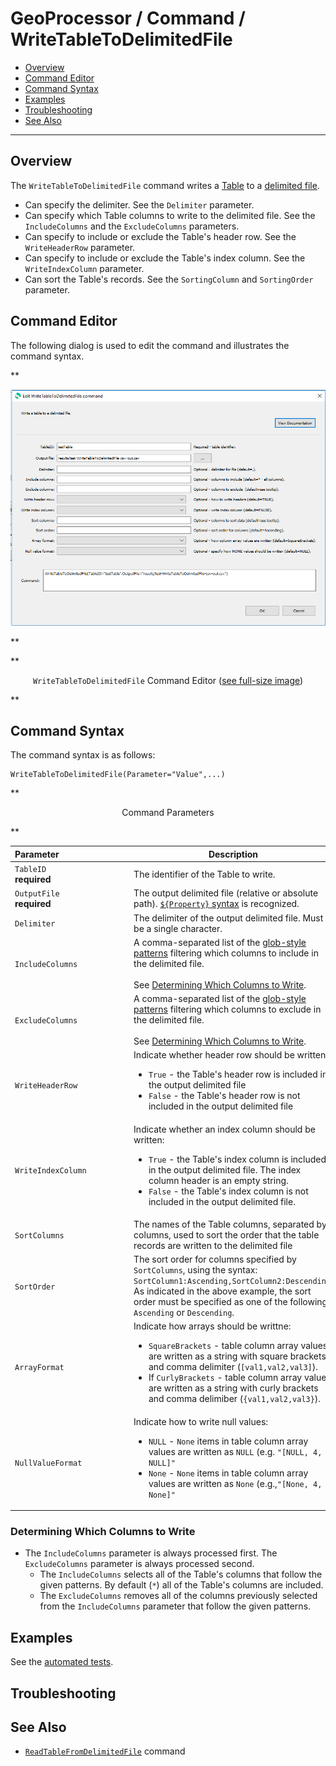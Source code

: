 # GeoProcessor / Command / WriteTableToDelimitedFile #

* [Overview](#overview)
* [Command Editor](#command-editor)
* [Command Syntax](#command-syntax)
* [Examples](#examples)
* [Troubleshooting](#troubleshooting)
* [See Also](#see-also)

-------------------------

## Overview ##

The `WriteTableToDelimitedFile` command writes a [Table](../../introduction/introduction.md#table)
to a [delimited file](https://en.wikipedia.org/wiki/Delimiter-separated_values).

* Can specify the delimiter. See the `Delimiter` parameter. 
* Can specify which Table columns to write to the delimited file. See the `IncludeColumns` and the `ExcludeColumns` parameters.
* Can specify to include or exclude the Table's header row. See the `WriteHeaderRow` parameter. 
* Can specify to include or exclude the Table's index column. See the `WriteIndexColumn` parameter.
* Can sort the Table's records. See the `SortingColumn` and `SortingOrder` parameter. 

## Command Editor ##

The following dialog is used to edit the command and illustrates the command syntax.

**<p style="text-align: center;">
![WriteTableToDelimitedFile](WriteTableToDelimitedFile.png)
</p>**

**<p style="text-align: center;">
`WriteTableToDelimitedFile` Command Editor (<a href="../WriteTableToDelimitedFile.png">see full-size image</a>)
</p>**

## Command Syntax ##

The command syntax is as follows:

```text
WriteTableToDelimitedFile(Parameter="Value",...)
```
**<p style="text-align: center;">
Command Parameters
</p>**

|**Parameter**&nbsp;&nbsp;&nbsp;&nbsp;&nbsp;&nbsp;&nbsp;&nbsp;&nbsp;&nbsp;&nbsp;&nbsp;&nbsp;&nbsp;&nbsp;&nbsp;&nbsp;&nbsp;&nbsp;&nbsp;&nbsp;&nbsp;&nbsp;&nbsp;&nbsp;&nbsp;&nbsp;&nbsp; | **Description** | **Default**&nbsp;&nbsp;&nbsp;&nbsp;&nbsp;&nbsp;&nbsp;&nbsp;&nbsp;&nbsp; |
| --------------|-----------------|----------------- |
|`TableID` <br>**required**| The identifier of the Table to write.| None - must be specified. |
|`OutputFile` <br>**required**| The output delimited file (relative or absolute path). [`${Property}` syntax](../../introduction/introduction.md#geoprocessor-properties-property) is recognized. | None - must be specified. |
|`Delimiter` | The delimiter of the output delimited file. Must be a single character. |`,`|
|`IncludeColumns` | A comma-separated list of the [glob-style patterns](https://en.wikipedia.org/wiki/Glob_(programming)) filtering which columns to include in the delimited file. <br><br> See [Determining Which Columns to Write](#determining-which-columns-to-write).| `*` <br><br> All columns are written. |  
|`ExcludeColumns` | A comma-separated list of the [glob-style patterns](https://en.wikipedia.org/wiki/Glob_(programming)) filtering which columns to exclude in the delimited file. <br><br> See [Determining Which Columns to Write](#determining-which-columns-to-write).| No columns are excluded.|
|`WriteHeaderRow` | Indicate whether header row should be written:<ul><li>`True` - the Table's header row is included in the output delimited file</li><li>`False` - the Table's header row is not included in the output delimited file</li></ul>|`True`|
|`WriteIndexColumn` | Indicate whether an index column should be written:<ul><li>`True` - the Table's index column is included in the output delimited file. The index column header is an empty string.</li><li>`False` - the Table's index column is not included in the output delimited file.</li></ul>|`False`|
|`SortColumns` | The names of the Table columns, separated by columns, used to sort the order that the table records are written to the delimited file|The first Table column.|
|`SortOrder` |The sort order for columns specified by `SortColumns`, using the syntax: `SortColumn1:Ascending,SortColumn2:Descending`. As indicated in the above example, the sort order must be specified as one of the following: `Ascending` or `Descending`.|`Ascending`|
|`ArrayFormat` | Indicate how arrays should be writtne:<ul><li>`SquareBrackets` - table column array values are written as a string with square brackets and comma delimiter (`[val1,val2,val3]`).</li><li>If `CurlyBrackets` - table column array values are written as a string with curly brackets and comma delimiber (`{val1,val2,val3}`).</li></ul>|`SquareBrackets`|
|`NullValueFormat` | Indicate how to write null values:<ul><li>`NULL` - `None` items in table column array values are written as `NULL` (e.g. `"[NULL, 4, NULL]"`</li><li>`None` - `None` items in table column array values are written as `None` (e.g.,`"[None, 4, None]"`</li></ul>|`NULL`|

### Determining Which Columns to Write

* The `IncludeColumns` parameter is always processed first. The `ExcludeColumns` parameter is always processed second. 
    + The `IncludeColumns` selects all of the Table's columns that follow the given patterns. By default (`*`) all of the Table's columns are included. 
    + The `ExcludeColumns` removes all of the columns previously selected from the `IncludeColumns` parameter that follow the given patterns. 

## Examples ##

See the [automated tests](https://github.com/OpenWaterFoundation/owf-app-geoprocessor-python-test/tree/master/test/commands/WriteTableToDelimitedFile).

## Troubleshooting ##

## See Also ##

- [`ReadTableFromDelimitedFile`](../ReadTableFromDelimitedFile/ReadTableFromDelimitedFile.md) command
